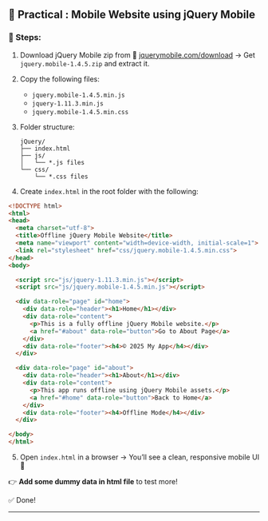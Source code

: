 ## 📱 Practical : Mobile Website using jQuery Mobile

### 🔧 Steps:

1. Download jQuery Mobile zip from
   🔗 [jquerymobile.com/download](https://jquerymobile.com/download)
   → Get `jquery.mobile-1.4.5.zip` and extract it.

2. Copy the following files:

   * `jquery.mobile-1.4.5.min.js`
   * `jquery-1.11.3.min.js`
   * `jquery.mobile-1.4.5.min.css`

3. Folder structure:

   ```
   jQuery/
   ├── index.html
   ├── js/
   │   └── *.js files
   └── css/
       └── *.css files
   ```

4. Create `index.html` in the root folder with the following:

```html
<!DOCTYPE html>
<html>
<head>
  <meta charset="utf-8">
  <title>Offline jQuery Mobile Website</title>
  <meta name="viewport" content="width=device-width, initial-scale=1">
  <link rel="stylesheet" href="css/jquery.mobile-1.4.5.min.css">
</head>
<body>

  <script src="js/jquery-1.11.3.min.js"></script>
  <script src="js/jquery.mobile-1.4.5.min.js"></script>

  <div data-role="page" id="home">
    <div data-role="header"><h1>Home</h1></div>
    <div data-role="content">
      <p>This is a fully offline jQuery Mobile website.</p>
      <a href="#about" data-role="button">Go to About Page</a>
    </div>
    <div data-role="footer"><h4>© 2025 My App</h4></div>
  </div>

  <div data-role="page" id="about">
    <div data-role="header"><h1>About</h1></div>
    <div data-role="content">
      <p>This app runs offline using jQuery Mobile assets.</p>
      <a href="#home" data-role="button">Back to Home</a>
    </div>
    <div data-role="footer"><h4>Offline Mode</h4></div>
  </div>

</body>
</html>
```

5. Open `index.html` in a browser → You’ll see a clean, responsive mobile UI 🎉

👉 **Add some dummy data in html file** to test more!

✅ Done!

---
